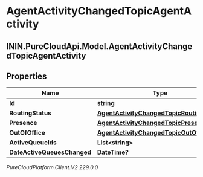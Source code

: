 # AgentActivityChangedTopicAgentActivity

## ININ.PureCloudApi.Model.AgentActivityChangedTopicAgentActivity

## Properties

|Name | Type | Description | Notes|
|------------ | ------------- | ------------- | -------------|
| **Id** | **string** |  | [optional] |
| **RoutingStatus** | [**AgentActivityChangedTopicRoutingStatus**](AgentActivityChangedTopicRoutingStatus) |  | [optional] |
| **Presence** | [**AgentActivityChangedTopicPresence**](AgentActivityChangedTopicPresence) |  | [optional] |
| **OutOfOffice** | [**AgentActivityChangedTopicOutOfOffice**](AgentActivityChangedTopicOutOfOffice) |  | [optional] |
| **ActiveQueueIds** | **List&lt;string&gt;** |  | [optional] |
| **DateActiveQueuesChanged** | **DateTime?** |  | [optional] |



_PureCloudPlatform.Client.V2 229.0.0_

